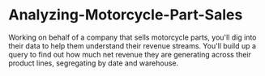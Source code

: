 # Analyzing-Motorcycle-Part-Sales
Working on behalf of a company that sells motorcycle parts, you'll dig into their data to help them understand their revenue streams. You'll build up a query to find out how much net revenue they are generating across their product lines, segregating by date and warehouse.
